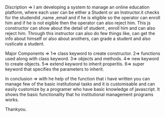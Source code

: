 Discription => I am developing a system to manage an online education platform, where each user can be either a Student or an Instructor.it checks for the studendid ,name ,email and if he is eligible so the operator can enroll him and if he is not eigible then the operator can also reject him. This js constructor can show about the detail of student , enroll him and can also reject him. Through this instructor can also do few things like, can get the info about himself or also about anothers, can grade a student and also rusticate a student.



Major Components => 1=> class keyword to create constructor.
                    2=> functions used along with class keyword.
                    3=> objects and methods.
                    4=> new keyword to create objects.
                    5=> extend keyword to inherit properitis.
                    6=> super keyword that specifies the parameters to inherit.

In conclusion => with he help of the function that i have written you can manage few of the basic institutional tasks and it is customisable and can easily customize by a programer who have basic knowledge of javascript. It shows the basic functionality that ho institutional management programs works.


Thankyou.
